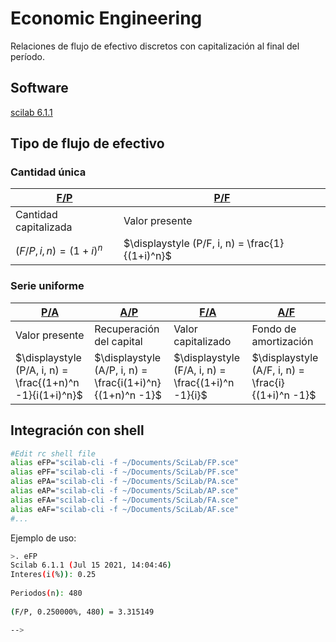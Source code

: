 # Economic Engineering
Relaciones de flujo de efectivo discretos con capitalización al final del período.

## Software
[scilab 6.1.1](https://www.scilab.org/download/scilab-6.1.1)

## Tipo de flujo de efectivo
### Cantidad única
| [F/P](FP.sce) | [P/F](FP.sce) |
| ------------- | ------------- |
|Cantidad capitalizada | Valor presente |
|$\displaystyle (F/P, i, n) = (1+i)^n$ | $\displaystyle (P/F, i, n) = \frac{1}{(1+i)^n}$ |

### Serie uniforme
| [P/A](PA.sce) | [A/P](AP.sce) | [F/A](FA.sce) | [A/F](AF.sce) |
| ------------- | ------------- | ------------- | ------------- |
| Valor presente | Recuperación del capital | Valor capitalizado | Fondo de amortización |
| $\displaystyle (P/A, i, n) = \frac{(1+n)^n -1}{i(1+i)^n}$ | $\displaystyle (A/P, i, n) = \frac{i(1+i)^n}{(1+n)^n -1}$ | $\displaystyle (F/A, i, n) = \frac{(1+i)^n -1}{i}$ | $\displaystyle (A/F, i, n) = \frac{i}{(1+i)^n -1}$ |

## Integración con shell
```bash
#Edit rc shell file
alias eFP="scilab-cli -f ~/Documents/SciLab/FP.sce"
alias ePF="scilab-cli -f ~/Documents/SciLab/PF.sce"
alias ePA="scilab-cli -f ~/Documents/SciLab/PA.sce"
alias eAP="scilab-cli -f ~/Documents/SciLab/AP.sce"
alias eFA="scilab-cli -f ~/Documents/SciLab/FA.sce"
alias eAF="scilab-cli -f ~/Documents/SciLab/AF.sce"
#...
```
Ejemplo de uso:
```bash
>. eFP
Scilab 6.1.1 (Jul 15 2021, 14:04:46)
Interes(i(%)): 0.25 
 
Periodos(n): 480 
 
(F/P, 0.250000%, 480) = 3.315149

--> 
```
